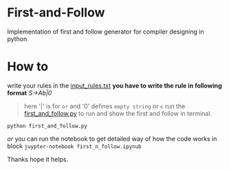 # First-and-Follow
Implementation of first and follow generator for compiler designing in python

# How to
write your rules in the [input_rules.txt](https://github.com/mehedi-shafi/First-and-Follow/blob/master/input_rules.txt)
  **you have to write the rule in following format**
  *S->Ab|0*
  > here '|' is for `or` and '0' defines `empty string` or `ϵ`
run the [first_and_follow.py](https://github.com/mehedi-shafi/First-and-Follow/blob/master/first_n_follow.py) to run and show the first and follow in terminal.

`python first_and_follow.py`

_or_ you can run the notebook to get detailed way of how the code works in block
`juypter-notebook first_n_follow.ipynub`

Thanks hope it helps.
